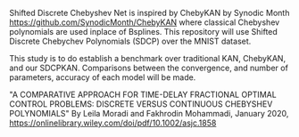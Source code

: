 Shifted Discrete Chebyshev Net is inspired by ChebyKAN by Synodic Month https://github.com/SynodicMonth/ChebyKAN where classical Chebyshev polynomials are used inplace of Bsplines. This repository will use Shifted Discrete Chebychev Polynomials (SDCP) over the MNIST dataset.

This study is to do establish a benchmark over traditional KAN, ChebyKAN, and our SDCPKAN. Comparisons between the convergence, and number of parameters, accuracy of each model will be made. 

"A COMPARATIVE APPROACH FOR TIME-DELAY FRACTIONAL OPTIMAL CONTROL PROBLEMS: DISCRETE VERSUS CONTINUOUS CHEBYSHEV POLYNOMIALS" By Leila Moradi and Fakhrodin Mohammadi, January 2020,
https://onlinelibrary.wiley.com/doi/pdf/10.1002/asjc.1858
